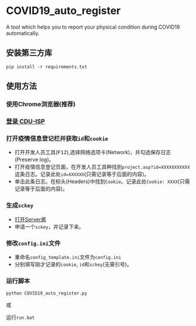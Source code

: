 # COVID19_auto_register

A tool which helps you to report your physical condition during COVID19 automatically.

## 安装第三方库

`pip install -r requirements.txt`

## 使用方法

### 使用Chrome浏览器(推荐)

### [登录 CDU-ISP](https://xsswzx.cdu.edu.cn/ispstu1-2/com_user/webindex.asp)

### 打开疫情信息登记栏并获取`id`和`cookie`

- 打开开发人员工具(<kbd>F12</kbd>),选择网络选项卡(Network)，并勾选保存日志(Preserve log)。
- 打开疫情信息登记页面，在开发人员工具种找到`project.asp?id=XXXXXXXXXXX`这条日志。记录此处`id=XXXXXX`(只需记录等于后面的内容)。
- 单击此条日志。在标头(Headers)中找到`Cookie`。记录此处`Cookie: XXXX`(只需记录等于后面的内容)。

### 生成`sckey`

- [打开Server酱](http://sc.ftqq.com/3.version)
- 申请一个`sckey`，并记录下来。

### 修改`config.ini`文件

- 重命名`config_template.ini`文件为`config.ini`
- 分别填写刚才记录的`cookie`, `id`和`sckey`(无需引号)。

### 运行脚本

`python COVID19_auto_register.py`

或

运行`run.bat`
